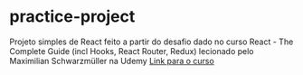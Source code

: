 # practice-project

Projeto simples de React feito a partir do desafio dado no curso React - The Complete Guide (incl Hooks, React Router, Redux) lecionado pelo Maximilian Schwarzmüller na Udemy
[Link para o curso](https://www.udemy.com/course/react-the-complete-guide-incl-redux/#instructor-2)
